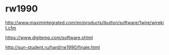 # rw1990

http://www.maximintegrated.com/en/products/ibutton/software/1wire/wirekit.cfm

https://www.digitemp.com/software.shtml

http://sun-student.ru/hard/rw1990/finale.html
